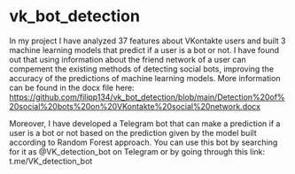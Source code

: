 # vk_bot_detection
  In my project I have analyzed 37 features about VKontakte users and built 3 machine learning models that predict if a user is a bot or not. I have found out that using information about the friend network of a user can compement the existing methods of detecting social bots, improving the accuracy of the predictions of machine learning models. More information can be found in the docx file here: https://github.com/filipp134/vk_bot_detection/blob/main/Detection%20of%20social%20bots%20on%20VKontakte%20social%20network.docx
  
  Moreover, I have developed a Telegram bot that can make a prediction if a user is a bot or not based on the prediction given by the model built
  according to Random Forest approach. You can use this bot by searching for it as @VK_detection_bot on Telegram or by going through this link:
  t.me/VK_detection_bot
  
  
